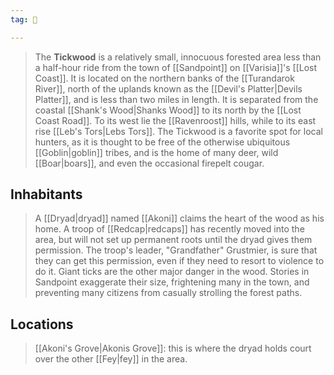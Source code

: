 ```yaml
---
tag: 🌲

---
```

> The **Tickwood** is a relatively small, innocuous forested area less than a half-hour ride from the town of [[Sandpoint]] on [[Varisia]]'s [[Lost Coast]]. It is located on the northern banks of the [[Turandarok River]], north of the uplands known as the [[Devil's Platter|Devils Platter]], and is less than two miles in length. It is separated from the coastal [[Shank's Wood|Shanks Wood]] to its north by the [[Lost Coast Road]]. To its west lie the [[Ravenroost]] hills, while to its east rise [[Leb's Tors|Lebs Tors]]. The Tickwood is a favorite spot for local hunters, as it is thought to be free of the otherwise ubiquitous [[Goblin|goblin]] tribes, and is the home of many deer, wild [[Boar|boars]], and even the occasional firepelt cougar.


## Inhabitants

> A [[Dryad|dryad]] named [[Akoni]] claims the heart of the wood as his home. A troop of [[Redcap|redcaps]] has recently moved into the area, but will not set up permanent roots until the dryad gives them permission. The troop's leader, "Grandfather" Grustmier, is sure that they can get this permission, even if they need to resort to violence to do it.
> Giant ticks are the other major danger in the wood. Stories in Sandpoint exaggerate their size, frightening many in the town, and preventing many citizens from casually strolling the forest paths.


## Locations

> [[Akoni's Grove|Akonis Grove]]: this is where the dryad holds court over the other [[Fey|fey]] in the area.









